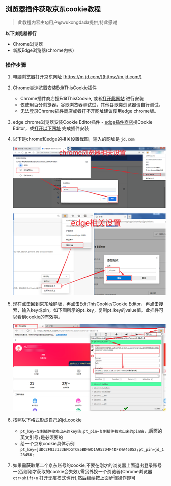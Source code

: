 ## 浏览器插件获取京东cookie教程
 > 此教程内容由tg用户@wukongdada提供,特此感谢

 **以下浏览器都行**

 - Chrome浏览器
 - 新版Edge浏览器(chrome内核)

### 操作步骤

1. 电脑浏览器打开京东网址 [https://m.jd.com/](https://m.jd.com/)
2. Chrome类浏览器安装EditThisCookie插件
      - Chrome插件商店搜EditThisCookie, 或者[打开此网站](https://chrome.google.com/webstore/detail/editthiscookie/fngmhnnpilhplaeedifhccceomclgfbg?utm_source=chrome-ntp-icon) 进行安装
      - 仅使用百分浏览器，谷歌浏览器测试过，其他谷歌类浏览器请自行测试。
      - 无法登录Chrome插件商店或者打不开网址建议使用edge chrome版。
3. edge chrome浏览器安装Cookie Editor插件
        - [edge插件商店](edge://extensions/)搜Cookie Editor，或[打开以下网址](https://microsoftedge.microsoft.com/addons/detail/cookie-editor/ajfboaconbpkglpfanbmlfgojgndmhmc?hl=zh-CN) 完成插件安装 
4. 以下是chrome和edge的相关设置截图，输入的网址是 ``jd.com``

    ![Chrome浏览器相关设置](https://github.com/ww69mm/jc/blob/main/icon/jd5.png)
    
    ![Edge浏览器相关设置](https://github.com/ww69mm/jc/blob/main/icon/jd6.png)
    
5. 现在点击回到京东触屏版，再点击EditThisCookie/Cookie Editor，再点击搜索，输入key或pin，如下图所示的pt_key，复制pt_key的value值。此插件可以看到cookie的有效期。

    ![插件显示](https://github.com/ww69mm/jc/blob/main/icon/jd7.png)
    
6. 按照以下格式形成自己的jd_cookie
      - `pt_key=复制插件搜索出来的key值;pt_pin=复制插件搜索出来的pin值;` ,后面的英文引号`;`是必须要的
      - 给一个京东cookie具体示例 `pt_key=jdDC2F833333EFDGTCE5BD4AD1A952D4F4DF84A46052;pt_pin=jd_123456;`      

7. 如果需获取第二个京东账号的cookie,不要在刚才的浏览器上面退出登录账号一(否则刚才获取的cookie会失效),需另外换一个浏览器(Chrome浏览器 `ctr+shift+n` 打开无痕模式也行),然后继续按上面步骤操作即可


